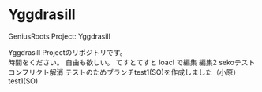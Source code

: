 # Yggdrasill
GeniusRoots Project: Yggdrasill

Yggdrasill Projectのリポジトリです。  
時間をください。
自由も欲しい。
てすとてすと
loacl で編集
編集2
sekoテスト
コンフリクト解消
テストのためブランチtest1(SO)を作成しました（小原）
test1(SO)
